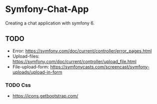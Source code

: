 # Symfony-Chat-App

Creating a chat application with symfony 6.

## TODO

- Error: https://symfony.com/doc/current/controller/error_pages.html
- Upload-files: https://symfony.com/doc/current/controller/upload_file.html
- File-upload-form: https://symfonycasts.com/screencast/symfony-uploads/upload-in-form

### TODO Css

- https://icons.getbootstrap.com/
